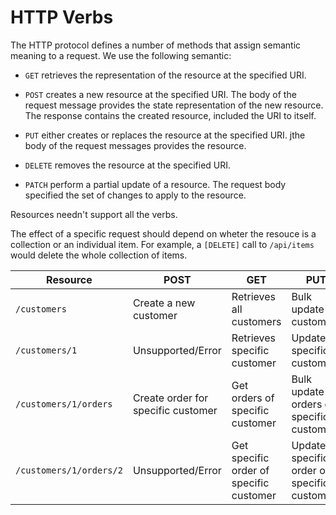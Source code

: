 HTTP Verbs
==========

The HTTP protocol defines a number of methods that assign semantic meaning to a request. We use the following semantic:

* `GET` retrieves the representation of the resource at the specified URI.
* `POST` creates a new resource at the specified URI. The body of the request message provides the state representation of the new resource. The response contains the created resource, included the URI to itself.

* `PUT` either creates or replaces the resource at the specified URI. jthe body of the request messages provides the resource.

* `DELETE` removes the resource at the specified URI.

* `PATCH` perform a partial update of a resource. The request body specified the set of changes to apply to the resource.

Resources needn't support all the verbs.

The effect of a specific request should depend on wheter the resouce is a collection or an individual item. For example, a `[DELETE]` call to `/api/items` would delete the whole collection of items.

| Resource                | POST                               | GET                                     | PUT                                        | DELETE                                     |
| ----------------------- |------------------------------------| ----------------------------------------|--------------------------------------------|--------------------------------------------|
| `/customers`            | Create a new customer              | Retrieves all customers                 | Bulk update all customers                  | Delete all customers                       |
| `/customers/1`          | Unsupported/Error                  | Retrieves specific customer             | Update specific customer                   | Delete specific customer                   |
| `/customers/1/orders`   | Create order for specific customer | Get orders of specific customer         | Bulk update orders of specific customer    | Delete all orders of specific customer     |
| `/customers/1/orders/2` | Unsupported/Error                  | Get specific order of specific customer | Update specific order of specific customer | Delete specific order of specific customer |

